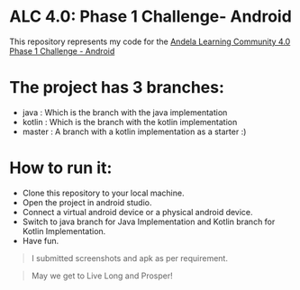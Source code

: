 # ALC 4.0: Phase 1 Challenge- Android

This repository represents my code for the [Andela Learning Community 4.0 Phase 1 Challenge - Android](https://docs.google.com/document/d/1GsTwCCmG9krpzt0LsSpk6rHzGFfmTxrqLhDWO6veQ2A/preview)

# The project has 3 branches:

 - java : Which is the branch with the java implementation
 - kotlin : Which is the branch with the kotlin implementation
 - master : A branch with a kotlin implementation as a starter :)  

# How to run it:

  - Clone this repository to your local machine.
  - Open the project in android studio.
  - Connect a virtual android device or a physical android device.
  - Switch to java branch for Java Implementation and Kotlin branch for Kotlin Implementation.
  - Have fun.

> I submitted screenshots and apk as per requirement.


> May we get to Live Long and Prosper!